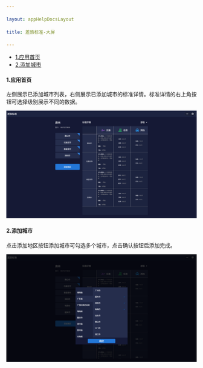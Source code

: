 ```yaml
---

layout: appHelpDocsLayout

title: 差旅标准-大屏

---
```

<ul>
   <li><a href="#home">1.应用首页</a></li>
   <li><a href="#add">2.添加城市</a></li>
</ul>

#### <span id='home'>1.应用首页</span>

左侧展示已添加城市列表，右侧展示已添加城市的标准详情。标准详情的右上角按钮可选择级别展示不同的数据。

![应用首页](./img/travestandardsipad/home.jpg)

#### <span id='add'>2.添加城市</span>

点击添加地区按钮添加城市可勾选多个城市，点击确认按钮后添加完成。

![添加](./img/travestandardsipad/add.jpg)
